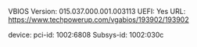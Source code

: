 VBIOS Version:	015.037.000.001.003113
UEFI: Yes
URL: https://www.techpowerup.com/vgabios/193902/193902

device: 
	pci-id: 1002:6808
        Subsys-id: 1002:030c

